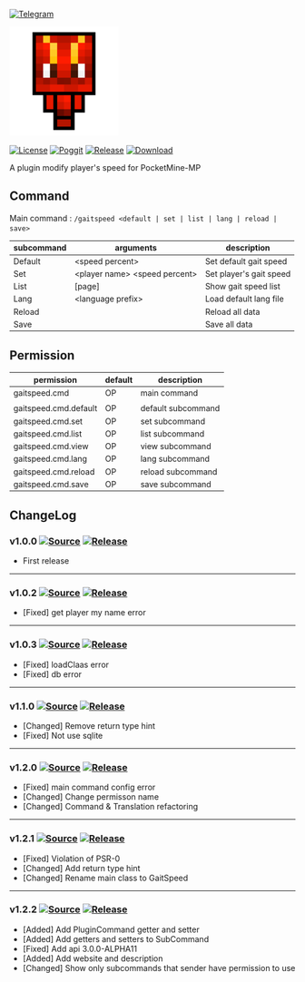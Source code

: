 [![Telegram](https://img.shields.io/badge/Telegram-PresentKim-blue.svg?logo=telegram)](https://t.me/PresentKim)

[![icon/192x192](meta/icon/192x192.png?raw=true)]()

[![License](https://img.shields.io/github/license/PMMPPlugin/GaitSpeed.svg?label=License)](LICENSE)
[![Poggit](https://poggit.pmmp.io/ci.shield/PMMPPlugin/GaitSpeed/GaitSpeed)](https://poggit.pmmp.io/ci/PMMPPlugin/GaitSpeed)
[![Release](https://img.shields.io/github/release/PMMPPlugin/GaitSpeed.svg?label=Release)](https://github.com/PMMPPlugin/GaitSpeed/releases/latest)
[![Download](https://img.shields.io/github/downloads/PMMPPlugin/GaitSpeed/total.svg?label=Download)](https://github.com/PMMPPlugin/GaitSpeed/releases/latest)


A plugin modify player's speed for PocketMine-MP

## Command
Main command : `/gaitspeed <default | set | list | lang | reload | save>`

| subcommand | arguments                         | description             |
| ---------- | --------------------------------- | ----------------------- |
| Default    | \<speed percent\>                 | Set default gait speed  |
| Set        | \<player name\> \<speed percent\> | Set player's gait speed |
| List       | \[page\]                          | Show gait speed list    |
| Lang       | \<language prefix\>               | Load default lang file  |
| Reload     |                                   | Reload all data         |
| Save       |                                   | Save all data           |




## Permission
| permission            | default  | description        |
| --------------------- | -------- | ------------------ |
| gaitspeed.cmd         | OP       | main command       |
|                       |          |                    |
| gaitspeed.cmd.default | OP       | default subcommand |
| gaitspeed.cmd.set     | OP       | set  subcommand    |
| gaitspeed.cmd.list    | OP       | list subcommand    |
| gaitspeed.cmd.view    | OP       | view subcommand    |
| gaitspeed.cmd.lang    | OP       | lang subcommand    |
| gaitspeed.cmd.reload  | OP       | reload subcommand  |
| gaitspeed.cmd.save    | OP       | save subcommand    |




## ChangeLog
### v1.0.0 [![Source](https://img.shields.io/badge/source-v1.0.0-blue.png?label=source)](https://github.com/PMMPPlugin/GaitSpeed/tree/v1.0.0) [![Release](https://img.shields.io/github/downloads/PMMPPlugin/GaitSpeed/v1.0.0/total.png?label=download&colorB=1fadad)](https://github.com/PMMPPlugin/GaitSpeed/releases/v1.0.0)
- First release
  
  
---
### v1.0.2 [![Source](https://img.shields.io/badge/source-v1.0.2-blue.png?label=source)](https://github.com/PMMPPlugin/GaitSpeed/tree/v1.0.2) [![Release](https://img.shields.io/github/downloads/PMMPPlugin/GaitSpeed/v1.0.2/total.png?label=download&colorB=1fadad)](https://github.com/PMMPPlugin/GaitSpeed/releases/v1.0.2)
- \[Fixed\] get player my name error
  
  
---
### v1.0.3 [![Source](https://img.shields.io/badge/source-v1.0.3-blue.png?label=source)](https://github.com/PMMPPlugin/GaitSpeed/tree/v1.0.3) [![Release](https://img.shields.io/github/downloads/PMMPPlugin/GaitSpeed/v1.0.3/total.png?label=download&colorB=1fadad)](https://github.com/PMMPPlugin/GaitSpeed/releases/v1.0.3)
- \[Fixed\] loadClaas error
- \[Fixed\] db error
  
  
---
### v1.1.0 [![Source](https://img.shields.io/badge/source-v1.1.1-blue.png?label=source)](https://github.com/PMMPPlugin/GaitSpeed/tree/v1.1.0) [![Release](https://img.shields.io/github/downloads/PMMPPlugin/GaitSpeed/v1.1.0/total.png?label=download&colorB=1fadad)](https://github.com/PMMPPlugin/GaitSpeed/releases/v1.1.0)
- \[Changed\] Remove return type hint
- \[Fixed\] Not use sqlite
  
  
---
### v1.2.0 [![Source](https://img.shields.io/badge/source-v1.2.0-blue.png?label=source)](https://github.com/PMMPPlugin/GaitSpeed/tree/v1.2.0) [![Release](https://img.shields.io/github/downloads/PMMPPlugin/GaitSpeed/v1.2.0/total.png?label=download&colorB=1fadad)](https://github.com/PMMPPlugin/GaitSpeed/releases/v1.2.0)
- \[Fixed\] main command config error
- \[Changed\] Change permisson name
- \[Changed\] Command & Translation refactoring
  
  
---
### v1.2.1 [![Source](https://img.shields.io/badge/source-v1.2.1-blue.png?label=source)](https://github.com/PMMPPlugin/GaitSpeed/tree/v1.2.1) [![Release](https://img.shields.io/github/downloads/PMMPPlugin/GaitSpeed/v1.2.1/total.png?label=download&colorB=1fadad)](https://github.com/PMMPPlugin/GaitSpeed/releases/v1.2.1)
- \[Fixed\] Violation of PSR-0
- \[Changed\] Add return type hint
- \[Changed\] Rename main class to GaitSpeed
  
  
---
### v1.2.2 [![Source](https://img.shields.io/badge/source-v1.2.2-blue.png?label=source)](https://github.com/PMMPPlugin/DustBin/tree/v1.2.2) [![Release](https://img.shields.io/github/downloads/PMMPPlugin/DustBin/v1.2.2/total.png?label=download&colorB=1fadad)](https://github.com/PMMPPlugin/DustBin/releases/v1.2.2)
- \[Added\] Add PluginCommand getter and setter
- \[Added\] Add getters and setters to SubCommand
- \[Fixed\] Add api 3.0.0-ALPHA11
- \[Added\] Add website and description
- \[Changed\] Show only subcommands that sender have permission to use